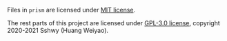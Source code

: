 Files in `prism` are licensed under [MIT license](./prism/LICENSE.MIT).

The rest parts of this project are licensed under [GPL-3.0 license](./LICENSE.GPL-3.0-or-later), copyright 2020-2021 Sshwy (Huang Weiyao).